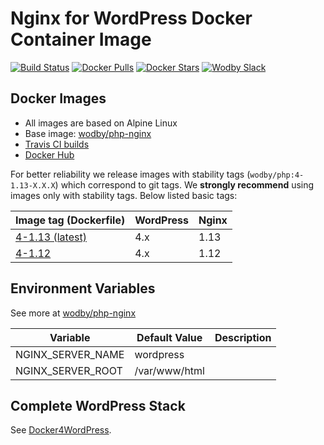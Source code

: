 # Nginx for WordPress Docker Container Image 

[![Build Status](https://travis-ci.org/wodby/wordpress-nginx.svg?branch=master)](https://travis-ci.org/wodby/wordpress-nginx)
[![Docker Pulls](https://img.shields.io/docker/pulls/wodby/wordpress-nginx.svg)](https://hub.docker.com/r/wodby/wordpress-nginx)
[![Docker Stars](https://img.shields.io/docker/stars/wodby/wordpress-nginx.svg)](https://hub.docker.com/r/wodby/wordpress-nginx)
[![Wodby Slack](http://slack.wodby.com/badge.svg)](http://slack.wodby.com)

## Docker Images

* All images are based on Alpine Linux
* Base image: [wodby/php-nginx](https://github.com/wodby/php-nginx)
* [Travis CI builds](https://travis-ci.org/wodby/wordpress-nginx) 
* [Docker Hub](https://hub.docker.com/r/wodby/wordpress-nginx)

For better reliability we release images with stability tags (`wodby/php:4-1.13-X.X.X`) which correspond to git tags. We **strongly recommend** using images only with stability tags. Below listed basic tags:

| Image tag (Dockerfile)                                                             | WordPress | Nginx |
| ---------------------------------------------------------------------------------- | --------- | ----- |
| [4-1.13 (latest)](https://github.com/wodby/wordpress-nginx/tree/master/Dockerfile) | 4.x       | 1.13  |
| [4-1.12](https://github.com/wodby/wordpress-nginx/tree/master/Dockerfile)          | 4.x       | 1.12  |

## Environment Variables

See more at [wodby/php-nginx](https://github.com/wodby/php-nginx)

| Variable                   | Default Value | Description |
| -------------------------- | ------------- | ----------- |
| NGINX_SERVER_NAME          | wordpress     |             |
| NGINX_SERVER_ROOT          | /var/www/html |             |

## Complete WordPress Stack

See [Docker4WordPress](https://github.com/wodby/docker4wordpress).
